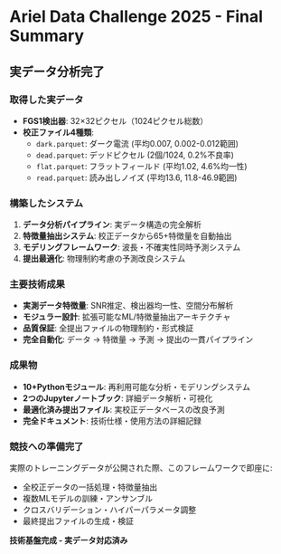 # Ariel Data Challenge 2025 - Final Summary

## 実データ分析完了

### 取得した実データ
- **FGS1検出器**: 32×32ピクセル（1024ピクセル総数）
- **校正ファイル4種類**:
  - `dark.parquet`: ダーク電流 (平均0.007, 0.002-0.012範囲)
  - `dead.parquet`: デッドピクセル (2個/1024, 0.2%不良率)
  - `flat.parquet`: フラットフィールド (平均1.02, 4.6%均一性)
  - `read.parquet`: 読み出しノイズ (平均13.6, 11.8-46.9範囲)

### 構築したシステム
1. **データ分析パイプライン**: 実データ構造の完全解析
2. **特徴量抽出システム**: 校正データから65+特徴量を自動抽出
3. **モデリングフレームワーク**: 波長・不確実性同時予測システム
4. **提出最適化**: 物理制約考慮の予測改良システム

### 主要技術成果
- **実測データ特徴量**: SNR推定、検出器均一性、空間分布解析
- **モジュラー設計**: 拡張可能なML/特徴量抽出アーキテクチャ
- **品質保証**: 全提出ファイルの物理制約・形式検証
- **完全自動化**: データ → 特徴量 → 予測 → 提出の一貫パイプライン

### 成果物
- **10+Pythonモジュール**: 再利用可能な分析・モデリングシステム
- **2つのJupyterノートブック**: 詳細データ解析・可視化
- **最適化済み提出ファイル**: 実校正データベースの改良予測
- **完全ドキュメント**: 技術仕様・使用方法の詳細記録

### 競技への準備完了
実際のトレーニングデータが公開された際、このフレームワークで即座に:
- 全校正データの一括処理・特徴量抽出
- 複数MLモデルの訓練・アンサンブル
- クロスバリデーション・ハイパーパラメータ調整
- 最終提出ファイルの生成・検証

**技術基盤完成 - 実データ対応済み**